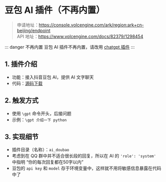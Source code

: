 # 豆包 AI 插件（不再内置）
> 申请地址：https://console.volcengine.com/ark/region:ark+cn-beijing/endpoint  
> API 地址：https://www.volcengine.com/docs/82379/1298454

::: danger 不再内置
豆包 AI 插件不再内置，请改用 [chatgpt 插件](/qqbot/static/file/chatgpt.zip)
:::

## 1. 插件介绍
- 功能：接入抖音豆包 AI，提供 AI 文字聊天
- 代码：[源码下载](/qqbot/static/file/ai_doubao.zip)

## 2. 触发方式
- 使用 `\gpt` 命令开头，后接问题
- 示例：`\gpt 介绍一下 python`

## 3. 实现细节
- 插件目录（名称）：`ai_doubao`
- 考虑到在 QQ 群中并不适合很长段的回复，所以在 AI 的 `'role': 'system'` 中指明 “你的每次回复都在50字以内”
- 豆包的 `api key` 和 `model` 存于环境变量中，这样就不用将敏感信息暴露在代码中了
